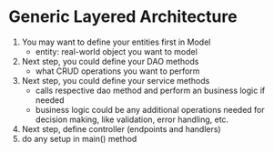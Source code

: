 # Generic Layered Architecture

1. You may want to define your entities first in Model
    - entity: real-world object you want to model
2. Next step, you could define your DAO methods
    - what CRUD operations you want to perform
3. Next step, you could define your service methods
    - calls respective dao method and perform an business logic if needed
    - business logic could be any additional operations needed for decision making, like validation, error handling, etc.
4. Next step, define controller (endpoints and handlers)
5. do any setup in main() method